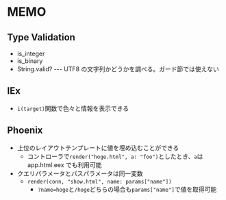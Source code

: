 # MEMO

## Type Validation

- is_integer
- is_binary
- String.valid? --- UTF8 の文字列かどうかを調べる。ガード節では使えない

## IEx

- `i(target)`関数で色々と情報を表示できる

## Phoenix

- 上位のレイアウトテンプレートに値を埋め込むことができる
  - コントローラで`render("hoge.html", a: "foo")`としたとき、`a`は app.html.eex でも利用可能
- クエリパラメータとパスパラメータは同一変数
  - `render(conn, "show.html", name: params["name"])`
    - `?name=hoge`と`/hoge`どちらの場合も`params["name"]`で値を取得可能
